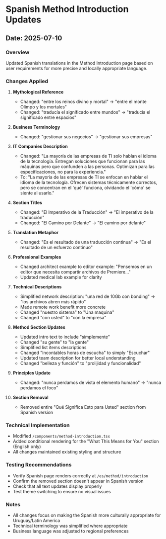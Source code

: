 # Spanish Method Introduction Updates

## Date: 2025-07-10

### Overview
Updated Spanish translations in the Method Introduction page based on user requirements for more precise and locally appropriate language.

### Changes Applied

1. **Mythological Reference**
   - Changed: "entre los reinos divino y mortal" → "entre el monte Olimpo y los mortales"
   - Changed: "traducía el significado entre mundos" → "traducía el significado entre espacios"

2. **Business Terminology**
   - Changed: "gestionar sus negocios" → "gestionar sus empresas"

3. **IT Companies Description**
   - Changed: "La mayoría de las empresas de TI solo hablan el idioma de la tecnología. Entregan soluciones que funcionan para las máquinas pero que confunden a las personas. Optimizan para las especificaciones, no para la experiencia."
   - To: "La mayoría de las empresas de TI se enfocan en hablar el idioma de la tecnología. Ofrecen sistemas técnicamente correctos, pero se concentran en el 'qué' funciona, olvidando el 'cómo' se siente al usarlo."

4. **Section Titles**
   - Changed: "El Imperativo de la Traducción" → "El imperativo de la traducción"
   - Changed: "El Camino por Delante" → "El camino por delante"

5. **Translation Metaphor**
   - Changed: "Es el resultado de una traducción continua" → "Es el resultado de un esfuerzo continuo"

6. **Professional Examples**
   - Changed architect example to editor example: "Pensemos en un editor que necesita compartir archivos de Premiere..."
   - Updated medical lab example for clarity

7. **Technical Descriptions**
   - Simplified network description: "una red de 10Gb con bonding" → "los archivos abren más rápido"
   - Made remote work benefit more concrete
   - Changed "nuestro sistema" to "Una maquina"
   - Changed "con usted" to "con la empresa"

8. **Method Section Updates**
   - Updated intro text to include "simplemente"
   - Changed "su gente" to "la gente"
   - Simplified list items descriptions
   - Changed "Incontables horas de escucha" to simply "Escuchar"
   - Updated team description for better local understanding
   - Changed "belleza y función" to "prolijidad y funcionalidad"

9. **Principles Update**
   - Changed: "nunca perdamos de vista el elemento humano" → "nunca perdamos el foco"

10. **Section Removal**
    - Removed entire "Qué Significa Esto para Usted" section from Spanish version

### Technical Implementation
- Modified `/components/method-introduction.tsx`
- Added conditional rendering for the "What This Means for You" section (English only)
- All changes maintained existing styling and structure

### Testing Recommendations
- Verify Spanish page renders correctly at `/es/method/introduction`
- Confirm the removed section doesn't appear in Spanish version
- Check that all text updates display properly
- Test theme switching to ensure no visual issues

### Notes
- All changes focus on making the Spanish more culturally appropriate for Uruguay/Latin America
- Technical terminology was simplified where appropriate
- Business language was adjusted to regional preferences
